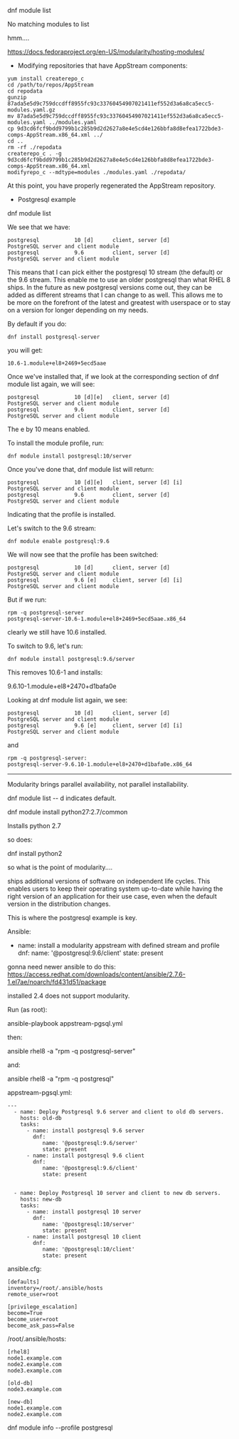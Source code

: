 dnf module list

No matching modules to list

hmm....

https://docs.fedoraproject.org/en-US/modularity/hosting-modules/

* Modifying repositories that have AppStream components:

~~~
yum install createrepo_c
cd /path/to/repos/AppStream
cd repodata
gunzip 87ada5e5d9c759dccdff8955fc93c33760454907021411ef552d3a6a8ca5ecc5-modules.yaml.gz
mv 87ada5e5d9c759dccdff8955fc93c33760454907021411ef552d3a6a8ca5ecc5-modules.yaml ../modules.yaml
cp 9d3cd6fcf9bdd9799b1c285b9d2d2627a8e4e5cd4e126bbfa8d8efea1722bde3-comps-AppStream.x86_64.xml ../
cd ..
rm -rf ./repodata
createrepo_c . -g 9d3cd6fcf9bdd9799b1c285b9d2d2627a8e4e5cd4e126bbfa8d8efea1722bde3-comps-AppStream.x86_64.xml
modifyrepo_c --mdtype=modules ./modules.yaml ./repodata/
~~~

At this point, you have properly regenerated the AppStream repository.

* Postgresql example

dnf module list

We see that we have:

~~~
postgresql           10 [d]      client, server [d]          PostgreSQL server and client module
postgresql           9.6         client, server [d]          PostgreSQL server and client module
~~~

This means that I can pick either the postgresql 10 stream (the default) or the 9.6 stream. This enable me to use an older postgresql than what RHEL 8 ships. In the future as new postgresql versions come out, they can be added as different streams that I can change to as well. This allows me to be more on the forefront of the latest and greatest with userspace or to stay on a version for longer depending on my needs.

By default if you do:

~~~
dnf install postgresql-server
~~~

you will get:

~~~
10.6-1.module+el8+2469+5ecd5aae
~~~

Once we've installed that, if we look at the corresponding section of dnf module list again, we will see:

~~~
postgresql           10 [d][e]   client, server [d]          PostgreSQL server and client module
postgresql           9.6         client, server [d]          PostgreSQL server and client module
~~~

The e by 10 means enabled.

To install the module profile, run:

~~~
dnf module install postgresql:10/server
~~~

Once you've done that, dnf module list will return:

~~~
postgresql           10 [d][e]   client, server [d] [i]      PostgreSQL server and client module
postgresql           9.6         client, server [d]          PostgreSQL server and client module
~~~

Indicating that the profile is installed.

Let's switch to the 9.6 stream:

~~~
dnf module enable postgresql:9.6
~~~

We will now see that the profile has been switched:

~~~
postgresql           10 [d]      client, server [d]          PostgreSQL server and client module
postgresql           9.6 [e]     client, server [d] [i]      PostgreSQL server and client module
~~~

But if we run:

~~~
rpm -q postgresql-server
postgresql-server-10.6-1.module+el8+2469+5ecd5aae.x86_64
~~~

clearly we still have 10.6 installed.

To switch to 9.6, let's run:

~~~
dnf module install postgresql:9.6/server
~~~

This removes 10.6-1 and installs:

9.6.10-1.module+el8+2470+d1bafa0e

Looking at dnf module list again, we see:

~~~
postgresql           10 [d]      client, server [d]          PostgreSQL server and client module
postgresql           9.6 [e]     client, server [d] [i]      PostgreSQL server and client module
~~~

and 

~~~
rpm -q postgresql-server:
postgresql-server-9.6.10-1.module+el8+2470+d1bafa0e.x86_64
~~~

---

Modularity brings parallel availability, not parallel installability. 

dnf module list -- d indicates default.

 dnf module install python27:2.7/common

Installs python 2.7

so does:

dnf install python2

so what is the point of modularity....

ships additional versions of software on independent life cycles. This enables users to keep their operating system up-to-date while having the right version of an application for their use case, even when the default version in the distribution changes.

This is where the postgresql example is key.

Ansible:

- name: install a modularity appstream with defined stream and profile
  dnf:
    name: '@postgresql:9.6/client'
    state: present

gonna need newer ansible to do this: https://access.redhat.com/downloads/content/ansible/2.7.6-1.el7ae/noarch/fd431d51/package

installed 2.4 does not support modularity.

Run (as root):

ansible-playbook appstream-pgsql.yml

then:

ansible rhel8 -a "rpm -q postgresql-server"

and:

ansible rhel8 -a "rpm -q postgresql"

appstream-pgsql.yml:

~~~
---
  - name: Deploy Postgresql 9.6 server and client to old db servers.
    hosts: old-db
    tasks:
      - name: install postgresql 9.6 server
        dnf:
           name: '@postgresql:9.6/server'
           state: present
      - name: install postgresql 9.6 client
        dnf:
           name: '@postgresql:9.6/client'
           state: present


  - name: Deploy Postgresql 10 server and client to new db servers.
    hosts: new-db
    tasks:
      - name: install postgresql 10 server
        dnf:
           name: '@postgresql:10/server'
           state: present
      - name: install postgresql 10 client
        dnf:
           name: '@postgresql:10/client'
           state: present
~~~

ansible.cfg:

~~~
[defaults]
inventory=/root/.ansible/hosts
remote_user=root

[privilege_escalation]
become=True
become_user=root
become_ask_pass=False
~~~


/root/.ansible/hosts:

~~~
[rhel8]
node1.example.com
node2.example.com
node3.example.com

[old-db]
node3.example.com

[new-db]
node1.example.com
node2.example.com
~~~


dnf module info --profile postgresql
